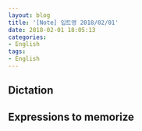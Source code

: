 ```yaml
---
layout: blog
title: '[Note] 입트영 2018/02/01'
date: 2018-02-01 18:05:13
categories: 
- English
tags:
- English
---
```


## Dictation

## Expressions to memorize
